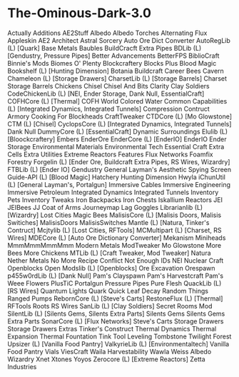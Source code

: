 # The-Ominous-Dark-3.0

Actually Additions
AE2Stuff
Albedo
Albedo Torches
Alternating Flux
Appleskin
AE2
Architect
Astral Sorcery
Auto Ore Dict Converter
AutoRegLib (L) [Quark]
Base Metals
Baubles
BuildCracft Extra Pipes
BDLib (L) [Gendustry, Pressure Pipes]
Better Advancements
BetterFPS
BiblioCraft
Binnie's Mods
Biomes O' Plenty
Blockcraftery
Blocks Plus
Blood Magic
Bookshelf (L) [Hunting Dimension]
Botania
Buildcraft
Career Bees
Cavern
Chameleon (L) [Storage Drawers]
CharsetLib (L) [Storage Barrels]
Charset Storage Barrels
Chickens
Chisel
Chisel And Bits
Clarity
Clay Soldiers
CodeChickenLib (L) [NEI, Ender Storage, Dank Null, EssentialCraft]
COFHCore (L) [Thermal]
COFH World
Colored Water
Common Capabilities (L) [Integrated Dynamics, Integrated Tunnels]
Compression
Contruct Armory
Cooking For Blockheads
CraftTweaker
CTDCore (L) [Mo Glowstone]
CTM (L) [Chisel]
CyclopsCore (L) [Integrated Dynamics, Integrated Tunnels]
Dank Null
DummyCore (L) [EssentialCraft]
Dynamic Surroundings
Elulib (L) [Bloockcraftery]
Embers
EnderOre
EnderCore (L) [EnderIO]
EnderIO
Ender Storage
Environmental Materials
Environmental Tech
Essential Craft
Extra Cells
Extra Utilities
Extreme Reactors
Features
Flux Networks
Foamfix
Forestry
Forgelin (L) [Ender Ore, Buildcraft Extra Pipes, RS Wires, Wizardry]
FTBLib (L) [Ender IO]
Gendustry
General Layman's Aesthetic Spying Screen
Guide-API (L) [Blood Magic]
Hatchery
Hunting Dimension
Hwyla
iChunUtil (L) [General Layman's, Portalgun]
Immersive Cables
Immersive Engineering
Immersive Petroleum
Integrated Dynamics
Integrated Tunnels
Inventory Pets
Inventory Tweaks
Iron Backpacks
Iron Chests
Iskallium Reactors
JEI
JEIBees
JJ Coat of Arms
Journeymap
Lag Goggles
Librarianlib (L) [Wizardry]
Lost Cities
Magic Bees
MalisisCore (L) [Malisis Doors, Malisis Switiches]
MalisisDoors
MalisisSwitches
Mantle (L) [Natura, Tinker's Contruct]
Mcjtylib (L) [Lost Cities, RFTools]
MCMultipart (L) [Charset, RS Wires]
MDECore (L) [Auto Ore Dictionary Converter]
Mekanism
Miniheads
MmmMmmMmmMmm
Modern Metals
ModTweaker
Mo Glowstone
More Bees
More Chickens
MTLib (L) [Craft Tweaker, Mod Tweaker]
Natura
Nether Metals
No More Recipe Conflict
Not Enough IDs
NEI
Nuclear Craft
Openblocks
Open Modslib (L) [Openblocks]
Ore Excavation
Orespawn
p455w0rdLib (L) [Dank Null]
Pam's Clayspawn
Pam's Harvestcraft
Pam's Weee Flowers
PlusTiC
Portalgun
Pressure Pipes
Pure Flesh
QuackLib (L) [RS Wires]
Quantum Lights
Quark
Quick Leaf Decay
Random Things
Ranged Pumps
RebornCore (L) [Steve's Carts]
RestoneFlux (L) [Thermal]
RFTools
Roots
RS Wires
SanLib (L) [Clay Soldiers]
Secret Rooms Mod
SilentLib (L) [Silents Gems, Silents Extra Parts]
Silents Gems
Silents Gems Extra Parts
SonarCore (L) [Flux Networks]
Steve's Carts
Storage Drawers
Storage Drawers Extras
Tinker's Construct
Thermal Dynamics
Thermal Expansion
Thermal Fountation
Tink Tool Leveling
Tombstone
Twilight Forest
Upsizer (L) [Vanilla Food Pantry]
ValkyrieLib (L) [Environmentaltech]
Vanilla Food Pantry
Vials
ViesCraft
Waila Harvestability
Wawla
Weiss Albedo
Wizardry
Xnet
Xtones
Yoyos
Zerocore (L) [Extreme Reactors]
Zetta Industries